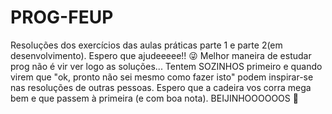 # PROG-FEUP
Resoluções dos exercícios das aulas práticas parte 1 e parte 2(em desenvolvimento). Espero que ajudeeeee!! 😜
Melhor maneira de estudar prog não é vir ver logo as soluções... Tentem SOZINHOS primeiro e quando virem que "ok, pronto não sei mesmo como fazer isto" podem inspirar-se nas resoluções de outras pessoas.
Espero que a cadeira vos corra mega bem e que passem à primeira (e com boa nota).
BEIJINHOOOOOOS 🥰
